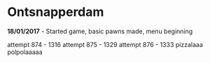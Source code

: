 # Ontsnapperdam

**18/01/2017** - Started game, basic pawns made, menu beginning

attempt 874 - 1316
attempt 875 - 1329
attempt 876 - 1333
pizzalaaa
polpolaaaaa